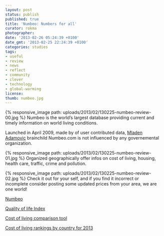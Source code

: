 ```yaml
---
layout: post
status: publish
published: true
title: 'Numbeo: Numbers for all'
curator: rokma
photographer: 
date: '2013-02-26 05:24:39 +0100'
date_gmt: '2013-02-25 22:24:39 +0100'
categories: studies
tags:
- useful
- review
- news
- reflect
- community
- clever
- technology
- global-warming
license:
thumb: numbeo.jpg
---
```


{% responsive_image path: uploads/2013/02/130225-numbeo-review-00.jpg %}
Numbeo is the world&rsquo;s largest database providing current and timely information on world living conditions.

Launched in April 2009, made by of user contributed data, <a href="http://www.numbeo.com/common/about.jsp" title="about numbeo" target="_blank">Mladen Adamovic</a> brainchild Numbeo.com is not influenced by any governemental organization.

{% responsive_image path: uploads/2013/02/130225-numbeo-review-01.jpg %}
Organized geographically offer infos on cost of living, housing, health care, traffic, crime and pollution.

{% responsive_image path: uploads/2013/02/130225-numbeo-review-02.jpg %}
Check it out for your self, and if you find it incorrect or incomplete consider posting some updated prices from your area, we are one world!

<a href="http://munbeo.com" title="munbeo - wisdom of the crowd " target="_blank">Numbeo</a>

<a href="http://www.numbeo.com/quality-of-life/rankings_by_country.jsp" title="Quality of Life Index for Country for 2013" target="_blank">Quality of life Index</a>

<a href="http://www.numbeo.com/cost-of-living/comparison.jsp" title="Using this tool you can compare cost of living and it's indicators" target="_blank">Cost of living comparison tool</a>

<a href="http://www.numbeo.com/cost-of-living/rankings_by_country.jsp" title="Cost of living rankings by country for 2013" target="_blank">Cost of living rankings by country for 2013</a>
